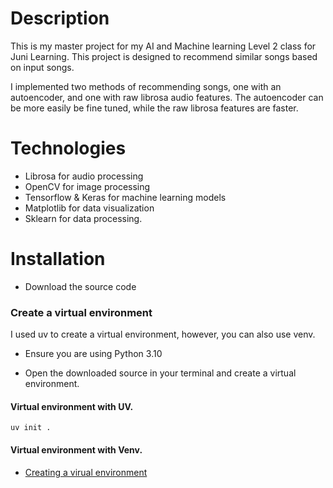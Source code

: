 # Description

This is my master project for my AI and Machine learning Level 2 class for Juni Learning. 
This project is designed to recommend similar songs based on input songs.

I implemented two methods of recommending songs, one with an autoencoder, and one with raw librosa audio features.
The autoencoder can be more easily be fine tuned, while the raw librosa features are faster.

# Technologies

- Librosa for audio processing
- OpenCV for image processing
- Tensorflow & Keras for machine learning models
- Matplotlib for data visualization
- Sklearn for data processing.
  

# Installation
- Download the source code

### Create a virtual environment
I used uv to create a virtual environment, however, you can also use venv.

- Ensure you are using Python 3.10

- Open the downloaded source in your terminal and create a virtual environment.

#### Virtual environment with UV.
```shell
uv init .
```

#### Virtual environment with Venv.
- [Creating a virual environment](https://realpython.com/python-virtual-environments-a-primer/)
